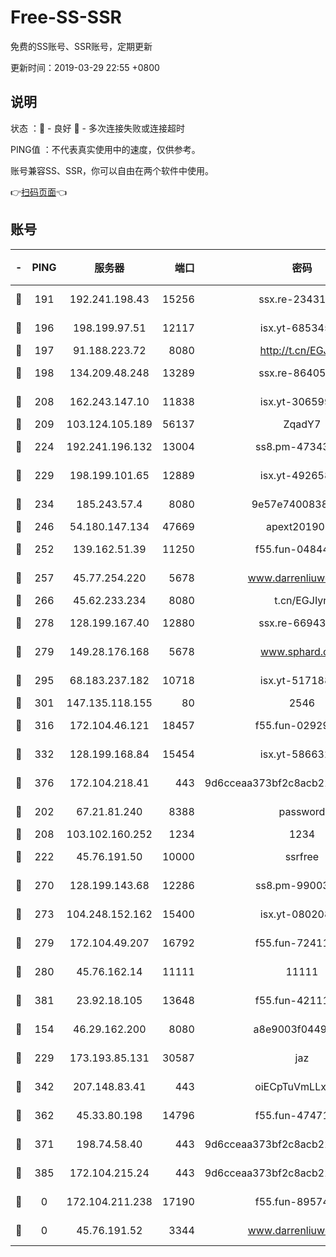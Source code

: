 # Free-SS-SSR

免费的SS账号、SSR账号，定期更新

更新时间：2019-03-29 22:55 +0800

## 说明

状态     ：🙂 - 良好 🙁 - 多次连接失败或连接超时

PING值   ：不代表真实使用中的速度，仅供参考。

账号兼容SS、SSR，你可以自由在两个软件中使用。

👉[扫码页面](https://liesauer.github.io/Free-SS-SSR/)👈

## 账号

|-|PING|服务器|端口|密码|加密方式|区域|
|:----:|:----:|:-----:|-----:|:----:|:----:|:----:|
|🙂|191|192.241.198.43|15256|ssx.re-23431176|aes-256-cfb|US|
|🙂|196|198.199.97.51|12117|isx.yt-68534554|aes-256-cfb|US|
|🙂|197|91.188.223.72|8080|http://t.cn/EGJIyrl|rc4-md5|RU|
|🙂|198|134.209.48.248|13289|ssx.re-86405821|aes-256-cfb|US|
|🙂|208|162.243.147.10|11838|isx.yt-30659922|aes-256-cfb|US|
|🙂|209|103.124.105.189|56137|ZqadY7|chacha20|US|
|🙂|224|192.241.196.132|13004|ss8.pm-47343847|aes-256-cfb|US|
|🙂|229|198.199.101.65|12889|isx.yt-49265808|aes-256-cfb|US|
|🙂|234|185.243.57.4|8080|9e57e7400838a01e|chacha20-ietf|US|
|🙂|246|54.180.147.134|47669|apext2019001|chacha20|KR|
|🙂|252|139.162.51.39|11250|f55.fun-04844585|aes-256-cfb|SG|
|🙂|257|45.77.254.220|5678|www.darrenliuwei.com|aes-256-cfb|SG|
|🙂|266|45.62.233.234|8080|t.cn/EGJIyrl|rc4-md5|CA|
|🙂|278|128.199.167.40|12880|ssx.re-66943146|aes-256-cfb|SG|
|🙂|279|149.28.176.168|5678|www.sphard.com|aes-256-cfb|AU|
|🙂|295|68.183.237.182|10718|isx.yt-51718808|aes-256-cfb|SG|
|🙂|301|147.135.118.155|80|2546|chacha20|US|
|🙂|316|172.104.46.121|18457|f55.fun-02929238|aes-256-cfb|SG|
|🙂|332|128.199.168.84|15454|isx.yt-58663210|aes-256-cfb|SG|
|🙂|376|172.104.218.41|443|9d6cceaa373bf2c8acb22e60b6a58be6|aes-256-cfb|US|
|🙂|202|67.21.81.240|8388|password|aes-256-cfb|US|
|🙂|208|103.102.160.252|1234|1234|rc4-md5|JP|
|🙂|222|45.76.191.50|10000|ssrfree|aes-256-cfb|SG|
|🙂|270|128.199.143.68|12286|ss8.pm-99003865|aes-256-cfb|SG|
|🙂|273|104.248.152.162|15400|isx.yt-08020813|aes-256-cfb|SG|
|🙂|279|172.104.49.207|16792|f55.fun-72411432|aes-256-cfb|SG|
|🙂|280|45.76.162.14|11111|11111|aes-256-cfb|SG|
|🙂|381|23.92.18.105|13648|f55.fun-42111898|aes-256-cfb|US|
|🙁|154|46.29.162.200|8080|a8e9003f0449cea5|chacha20-ietf|RU|
|🙁|229|173.193.85.131|30587|jaz|aes-256-cfb|US|
|🙁|342|207.148.83.41|443|oiECpTuVmLLxk4Ts|aes-256-cfb|AU|
|🙁|362|45.33.80.198|14796|f55.fun-47471001|aes-256-cfb|US|
|🙁|371|198.74.58.40|443|9d6cceaa373bf2c8acb22e60b6a58be6|aes-256-cfb|US|
|🙁|385|172.104.215.24|443|9d6cceaa373bf2c8acb22e60b6a58be6|aes-256-cfb|US|
|🙁|0|172.104.211.238|17190|f55.fun-89574264|aes-256-cfb|US|
|🙁|0|45.76.191.52|3344|www.darrenliuwei.com|aes-256-cfb|JP|
